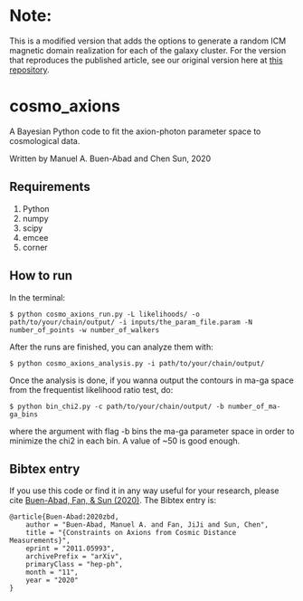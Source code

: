 # Note:

This is a modified version that adds the options to generate a random ICM magnetic domain realization for each of the galaxy cluster. For the version that reproduces the published article, see our original version here at [this repository](https://github.com/ManuelBuenAbad/cosmo_axions). 


# cosmo_axions
A Bayesian Python code to fit the axion-photon parameter space to cosmological data.

Written by Manuel A. Buen-Abad and Chen Sun, 2020

Requirements
-----------------------------------------

1. Python  
2. numpy  
3. scipy  
4. emcee  
5. corner  


How to run
-----------------------------------------

In the terminal:

	$ python cosmo_axions_run.py -L likelihoods/ -o path/to/your/chain/output/ -i inputs/the_param_file.param -N number_of_points -w number_of_walkers

After the runs are finished, you can analyze them with:

	$ python cosmo_axions_analysis.py -i path/to/your/chain/output/

Once the analysis is done, if you wanna output the contours in ma-ga space from the frequentist likelihood ratio test, do:

	$ python bin_chi2.py -c path/to/your/chain/output/ -b number_of_ma-ga_bins

where the argument with flag -b bins the ma-ga parameter space in order to minimize the chi2 in each bin. A value of ~50 is good enough.


Bibtex entry
-----------------------------------------

If you use this code or find it in any way useful for your research, please cite [Buen-Abad, Fan, & Sun (2020)](https://arxiv.org/abs/2011.05993). The Bibtex entry is:

	@article{Buen-Abad:2020zbd,
	    author = "Buen-Abad, Manuel A. and Fan, JiJi and Sun, Chen",
	    title = "{Constraints on Axions from Cosmic Distance Measurements}",
	    eprint = "2011.05993",
	    archivePrefix = "arXiv",
	    primaryClass = "hep-ph",
	    month = "11",
	    year = "2020"
	}
